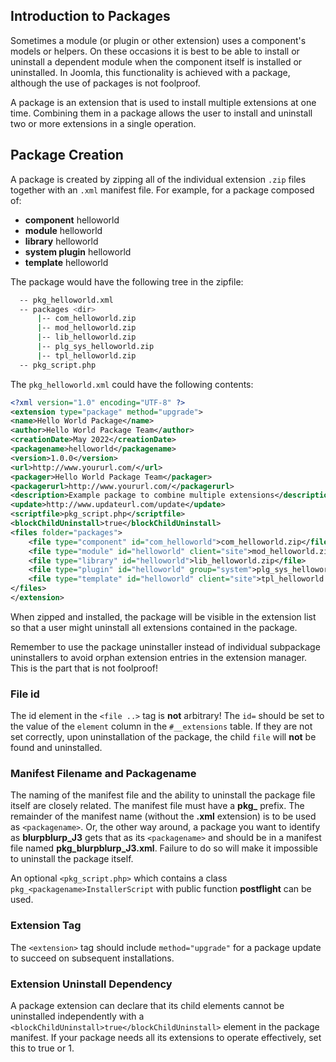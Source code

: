 <!-- Filename: https://docs.joomla.org/Package / Display title: Packages -->

## Introduction to Packages

Sometimes a module (or plugin or other extension) uses a component's models or helpers. On these occasions it is best to be able to install or uninstall a dependent module when the component itself is installed or uninstalled. In Joomla, this functionality is achieved with a package, although the use of packages is not foolproof.

A package is an extension that is used to install multiple extensions at one time. Combining them in a package allows the user to install and uninstall two or more extensions in a single operation.

## Package Creation

A package is created by zipping all of the individual extension `.zip` files together with an `.xml` manifest file. For example, for a package composed of:

* **component** helloworld
* **module** helloworld
* **library** helloworld
* **system plugin** helloworld
* **template** helloworld

The package would have the following tree in the zipfile:

```sh
  -- pkg_helloworld.xml
  -- packages <dir>
      |-- com_helloworld.zip
      |-- mod_helloworld.zip
      |-- lib_helloworld.zip
      |-- plg_sys_helloworld.zip
      |-- tpl_helloworld.zip
  -- pkg_script.php
```

The `pkg_helloworld.xml` could have the following contents:

```xml
<?xml version="1.0" encoding="UTF-8" ?>
<extension type="package" method="upgrade">
<name>Hello World Package</name>
<author>Hello World Package Team</author>
<creationDate>May 2022</creationDate>
<packagename>helloworld</packagename>
<version>1.0.0</version>
<url>http://www.yoururl.com/</url>
<packager>Hello World Package Team</packager>
<packagerurl>http://www.yoururl.com/</packagerurl>
<description>Example package to combine multiple extensions</description>
<update>http://www.updateurl.com/update</update>
<scriptfile>pkg_script.php</scriptfile>
<blockChildUninstall>true</blockChildUninstall>
<files folder="packages">
    <file type="component" id="com_helloworld">com_helloworld.zip</file>
    <file type="module" id="helloworld" client="site">mod_helloworld.zip</file>
    <file type="library" id="helloworld">lib_helloworld.zip</file>
    <file type="plugin" id="helloworld" group="system">plg_sys_helloworld.zip</file>
    <file type="template" id="helloworld" client="site">tpl_helloworld.zip</file>
</files>
</extension>
```

When zipped and installed, the package will be visible in the extension list so that a user might uninstall all extensions contained in the package.

Remember to use the package uninstaller instead of individual subpackage uninstallers to avoid orphan extension entries in the extension manager. This is the part that is not foolproof!

### File id

The id element in the `<file ..>` tag is **not** arbitrary! The `id=` should be set to the value of the `element` column in the `#__extensions` table. If they are not set correctly, upon uninstallation of the package, the child `file` will **not** be found and uninstalled.

### Manifest Filename and Packagename

The naming of the manifest file and the ability to uninstall the package file itself are closely related. The manifest file must have a **pkg_** prefix. The remainder of the manifest name (without the **.xml** extension) is to be used as `<packagename>`. Or, the other way around, a package you want to identify as **blurpblurp_J3** gets that as its `<packagename>` and should be in a manifest file named **pkg_blurpblurp_J3.xml**. Failure to do so will make it impossible to uninstall the package itself.

An optional `<pkg_script.php>` which contains a class `pkg_<packagename>InstallerScript` with public function **postflight** can be used.

### Extension Tag

The `<extension>` tag should include `method="upgrade"` for a package update to succeed on subsequent installations.

### Extension Uninstall Dependency

A package extension can declare that its child elements cannot be uninstalled independently with a `<blockChildUninstall>true</blockChildUninstall>` element in the package manifest. If your package needs all its extensions to operate effectively, set this to true or 1.
